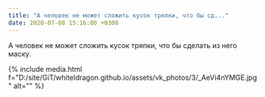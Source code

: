 ```yaml
---
title: "А человек не может сложить кусок тряпки, что бы сд..."
date: 2020-07-08 15:16:00 +0300
---
```


А человек не может сложить кусок тряпки, что бы сделать из него маску.

{% include media.html f="D:/site/GiT/whiteldragon.github.io/assets/vk_photos/3/_AeVi4nYMGE.jpg" alt="" %}
